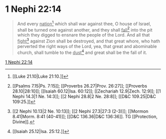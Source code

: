# 1 Nephi 22:14

> And every <u>nation</u>[^a] which shall war against thee, O house of Israel, shall be turned one against another, and they shall <u>fall</u>[^b] into the pit which they digged to ensnare the people of the Lord. And all that <u>fight</u>[^c] against Zion shall be destroyed, and that great whore, who hath perverted the right ways of the Lord, yea, that great and abominable church, shall tumble to the <u>dust</u>[^d] and great shall be the fall of it.

[1 Nephi 22:14](https://www.churchofjesuschrist.org/study/scriptures/bofm/1-ne/22?lang=eng&id=p14#p14)


[^a]: [[Luke 21.10|Luke 21:10.]]
[^b]: [[Psalms 7.15|Ps. 7:15]]; [[Proverbs 26.27|Prov. 26:27]]; [[Proverbs 28.10|28:10]]; [[Isaiah 60.12|Isa. 60:12]]; [[Zechariah 12.9|Zech. 12:9]]; [[1 Nephi 14.3|1 Ne. 14:3]]; [[2 Nephi 28.8|2 Ne. 28:8]]; [[D&C 109.25|D&C 109:25.]]
[^c]: [[2 Nephi 10.13|2 Ne. 10:13]]; [[2 Nephi 27.3|27:3 (2-3)]]; [[Mormon 8.41|Morm. 8:41 (40-41)]]; [[D&C 136.36|D&C 136:36]]. TG [[Protection, Divine]].
[^d]: [[Isaiah 25.12|Isa. 25:12.]]
